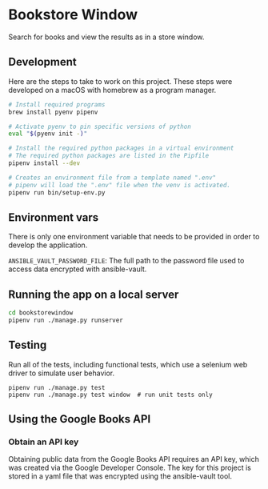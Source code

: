 # Bookstore Window

Search for books and view the results as in a store window.

## Development

Here are the steps to take to work on this project. These
steps were developed on a macOS with homebrew as a program
manager.

```bash
# Install required programs
brew install pyenv pipenv

# Activate pyenv to pin specific versions of python
eval "$(pyenv init -)"

# Install the required python packages in a virtual environment
# The required python packages are listed in the Pipfile
pipenv install --dev

# Creates an environment file from a template named ".env"
# pipenv will load the ".env" file when the venv is activated.
pipenv run bin/setup-env.py
```

## Environment vars

There is only one environment variable that needs to be provided in order
to develop the application.

`ANSIBLE_VAULT_PASSWORD_FILE`: The full path to the password file used to access data encrypted with ansible-vault.

## Running the app on a local server

```bash
cd bookstorewindow
pipenv run ./manage.py runserver
```

## Testing

Run all of the tests, including functional tests, which use a selenium
web driver to simulate user behavior.

```
pipenv run ./manage.py test
pipenv run ./manage.py test window  # run unit tests only
```

## Using the Google Books API

### Obtain an API key

Obtaining public data from the Google Books API requires an API key,
which was created via the Google Developer Console. The key for this
project is stored in a yaml file that was encrypted using the
ansible-vault tool.
